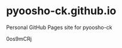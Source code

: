 # pyoosho-ck.github.io
Personal GitHub Pages site for pyoosho-ck































0os9mCRj
